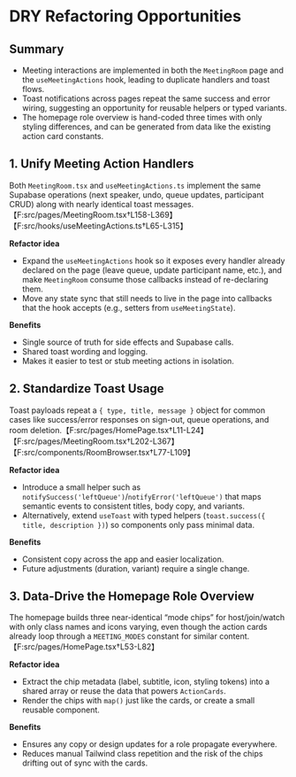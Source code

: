# DRY Refactoring Opportunities

## Summary
- Meeting interactions are implemented in both the `MeetingRoom` page and the `useMeetingActions` hook, leading to duplicate handlers and toast flows.
- Toast notifications across pages repeat the same success and error wiring, suggesting an opportunity for reusable helpers or typed variants.
- The homepage role overview is hand-coded three times with only styling differences, and can be generated from data like the existing action card constants.

## 1. Unify Meeting Action Handlers
Both `MeetingRoom.tsx` and `useMeetingActions.ts` implement the same Supabase operations (next speaker, undo, queue updates, participant CRUD) along with nearly identical toast messages.【F:src/pages/MeetingRoom.tsx†L158-L369】【F:src/hooks/useMeetingActions.ts†L65-L315】

**Refactor idea**
- Expand the `useMeetingActions` hook so it exposes every handler already declared on the page (leave queue, update participant name, etc.), and make `MeetingRoom` consume those callbacks instead of re-declaring them.
- Move any state sync that still needs to live in the page into callbacks that the hook accepts (e.g., setters from `useMeetingState`).

**Benefits**
- Single source of truth for side effects and Supabase calls.
- Shared toast wording and logging.
- Makes it easier to test or stub meeting actions in isolation.

## 2. Standardize Toast Usage
Toast payloads repeat a `{ type, title, message }` object for common cases like success/error responses on sign-out, queue operations, and room deletion.【F:src/pages/HomePage.tsx†L11-L24】【F:src/pages/MeetingRoom.tsx†L202-L367】【F:src/components/RoomBrowser.tsx†L77-L109】

**Refactor idea**
- Introduce a small helper such as `notifySuccess('leftQueue')`/`notifyError('leftQueue')` that maps semantic events to consistent titles, body copy, and variants.
- Alternatively, extend `useToast` with typed helpers (`toast.success({ title, description })`) so components only pass minimal data.

**Benefits**
- Consistent copy across the app and easier localization.
- Future adjustments (duration, variant) require a single change.

## 3. Data-Drive the Homepage Role Overview
The homepage builds three near-identical “mode chips” for host/join/watch with only class names and icons varying, even though the action cards already loop through a `MEETING_MODES` constant for similar content.【F:src/pages/HomePage.tsx†L53-L82】

**Refactor idea**
- Extract the chip metadata (label, subtitle, icon, styling tokens) into a shared array or reuse the data that powers `ActionCards`.
- Render the chips with `map()` just like the cards, or create a small reusable component.

**Benefits**
- Ensures any copy or design updates for a role propagate everywhere.
- Reduces manual Tailwind class repetition and the risk of the chips drifting out of sync with the cards.

